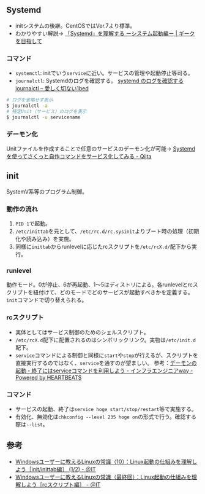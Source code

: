 Systemd
----

* initシステムの後継。CentOSではVer.7より標準。
* わかりやすい解説→ [「Systemd」を理解する ーシステム起動編ー | ギークを目指して](http://equj65.net/tech/systemd-boot/)

### コマンド

* `systemctl`: initでいう`service`に近い。サービスの管理や起動停止等司る。
* `journalctl`: Systemdのログを確認する。
  [systemd のログを確認する journalctl – 愛しく切ない1bed](http://1bed.saloon.jp/?p=684)

```bash
# ログを省略せず表示
$ journalctl -a
# 特定Unit（サービス）のログを表示
$ journalctl -u servicename
```

### デーモン化

Unitファイルを作成することで任意のサービスのデーモン化が可能→ [Systemdを使ってさくっと自作コマンドをサービス化してみる - Qiita](http://qiita.com/DQNEO/items/0b5d0bc5d3cf407cb7ff)


init
----

SystemV系等のプログラム制御。

### 動作の流れ

1. `PID 1`で起動。
1. `/etc/inittab`を元として、`/etc/rc.d/rc.sysinit`よりブート時の処理（初期化や読み込み）を実施。
1. 同様に`inittab`からrunlevelに応じたrcスクリプトを`/etc/rcX.d/`配下から実行。

### runlevel

動作モード。0が停止、6が再起動、1～5はディストリによる。各runlevelとrcスクリプトを紐付けて、どのモードでどのサービスが起動すべきかを定義する。`init`コマンドで切り替えられる。

### rcスクリプト

* 実体としてはサービス制御のためのシェルスクリプト。
* `/etc/rcX.d`配下に配置されるのはシンボリックリンク。実物は`/etc/init.d`配下。
* `service`コマンドによる制御と同様に`start`や`stop`が行えるが、スクリプトを直接実行するのではなく、`service`を通すのが望ましい。
  参考：[デーモンの起動・終了にはserviceコマンドを利用しよう - インフラエンジニアway - Powered by HEARTBEATS](http://heartbeats.jp/hbblog/2013/06/service-start-stop.html)

### コマンド

* サービスの起動、終了は`service hoge start/stop/restart`等で実施する。
* 有効化、無効化は`chkconfig --level 235 hoge on`の形式で行う。確認する際は`--list`。

参考
----

* [Windowsユーザーに教えるLinuxの常識（10）：Linux起動の仕組みを理解しよう［init/inittab編］ (1/2) - ＠IT](http://www.atmarkit.co.jp/ait/articles/0204/02/news002.html)
* [Windowsユーザーに教えるLinuxの常識（最終回）：Linux起動の仕組みを理解しよう［rcスクリプト編］ - ＠IT](http://www.atmarkit.co.jp/ait/articles/0206/04/news001.html)